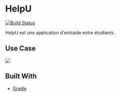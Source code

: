 # HelpU

[![Build Status](https://travis-ci.org/Miage-Paris-Ouest/HelpU.svg?branch=master)](https://travis-ci.org/Miage-Paris-Ouest/HelpU)

HelpU est une application d'entraide entre étudiants.


## Use Case
![](https://github.com/Jmedjid/HelpU/blob/master/UseCase/HelpU%20UseCase.png)


## Built With
* [Gradle](https://gradle.org/)

